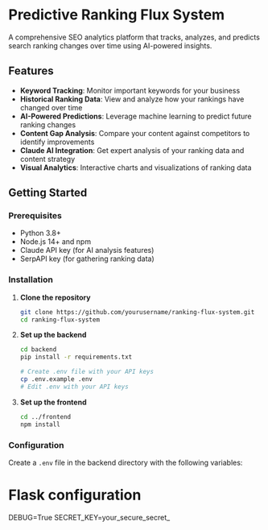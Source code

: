 # Predictive Ranking Flux System

A comprehensive SEO analytics platform that tracks, analyzes, and predicts search ranking changes over time using AI-powered insights.

## Features

- **Keyword Tracking**: Monitor important keywords for your business
- **Historical Ranking Data**: View and analyze how your rankings have changed over time
- **AI-Powered Predictions**: Leverage machine learning to predict future ranking changes
- **Content Gap Analysis**: Compare your content against competitors to identify improvements
- **Claude AI Integration**: Get expert analysis of your ranking data and content strategy
- **Visual Analytics**: Interactive charts and visualizations of ranking data

## Getting Started

### Prerequisites

- Python 3.8+
- Node.js 14+ and npm
- Claude API key (for AI analysis features)
- SerpAPI key (for gathering ranking data)

### Installation

1. **Clone the repository**
   ```bash
   git clone https://github.com/yourusername/ranking-flux-system.git
   cd ranking-flux-system
   ```

2. **Set up the backend**
   ```bash
   cd backend
   pip install -r requirements.txt
   
   # Create .env file with your API keys
   cp .env.example .env
   # Edit .env with your API keys
   ```

3. **Set up the frontend**
   ```bash
   cd ../frontend
   npm install
   ```

### Configuration

Create a `.env` file in the backend directory with the following variables:

# Flask configuration
DEBUG=True
SECRET_KEY=your_secure_secret_ 